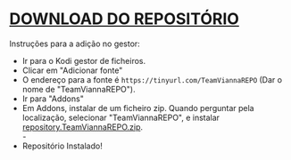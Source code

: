 # <a href="repository.TeamViannaREPO.zip">DOWNLOAD DO REPOSITÓRIO</a>

Instruções para a adição no gestor:


<p align="left">
  <ul>
    <li>Ir para o Kodi gestor de ficheiros.</li>
    <li>Clicar em "Adicionar fonte"</li>
    <li>O endereço para a fonte é <code>https://tinyurl.com/TeamViannaREPO</code> (Dar o nome de "TeamViannaREPO").</li>
    <li>Ir para "Addons"</li>
    <li>Em Addons, instalar de um ficheiro zip. Quando perguntar pela localização, selecionar "TeamViannaREPO", e instalar <a href="repository.TeamViannaREPO.zip">repository.TeamViannaREPO.zip</a>.</li>
    -
    <li>Repositório Instalado!</li>
    
</ul>

                                      
                                       

</p>


